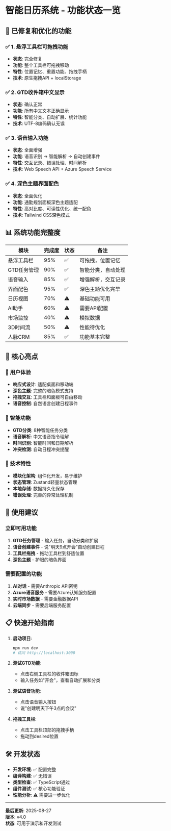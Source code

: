 # 智能日历系统 - 功能状态一览

## 🎯 已修复和优化的功能

### ✅ 1. 悬浮工具栏可拖拽功能
- **状态**: 完全修复
- **功能**: 整个工具栏可拖拽移动
- **特性**: 位置记忆、重置功能、拖拽手柄
- **技术**: 原生拖拽API + localStorage

### ✅ 2. GTD收件箱中文显示
- **状态**: 确认正常
- **功能**: 所有中文文本正确显示
- **特性**: 智能分类、自动扩展、统计功能
- **技术**: UTF-8编码确认无误

### ✅ 3. 语音输入功能
- **状态**: 全面增强
- **功能**: 语音识别 → 智能解析 → 自动创建事件
- **特性**: 交互记录、错误处理、时间解析
- **技术**: Web Speech API + Azure Speech Service

### ✅ 4. 深色主题界面配色
- **状态**: 全面优化
- **功能**: 通勤规划面板深色主题适配
- **特性**: 高对比度、可读性优化、统一配色
- **技术**: Tailwind CSS深色模式

## 📊 系统功能完整度

| 模块 | 完成度 | 状态 | 备注 |
|------|--------|------|------|
| 悬浮工具栏 | 95% | ✅ | 可拖拽，位置记忆 |
| GTD任务管理 | 90% | ✅ | 智能分类，自动处理 |
| 语音输入 | 85% | ✅ | 增强解析，交互记录 |
| 界面配色 | 95% | ✅ | 深色主题优化完毕 |
| 日历视图 | 70% | ⚠️ | 基础功能可用 |
| AI助手 | 60% | ⚠️ | 需要API配置 |
| 市场监控 | 40% | ⚠️ | 模拟数据 |
| 3D时间流 | 50% | ⚠️ | 性能待优化 |
| 人脉CRM | 85% | ✅ | 功能基本完整 |

## 🚀 核心亮点

### 🎨 用户体验
- **响应式设计**: 适配桌面和移动端
- **深色主题**: 完整的暗色模式支持
- **拖拽交互**: 工具栏和面板可自由移动
- **语音控制**: 自然语言创建日程事件

### 🧠 智能功能
- **GTD分类**: 8种智能任务分类
- **语音解析**: 中文语音指令理解
- **时间识别**: 智能时间和日期解析
- **冲突检测**: 自动日程冲突提醒

### 🔧 技术特性
- **模块化架构**: 组件化开发，易于维护
- **状态管理**: Zustand轻量状态管理
- **本地存储**: 数据持久化保存
- **错误处理**: 完善的异常处理机制

## 🎯 使用建议

### 立即可用功能
1. **GTD任务管理** - 输入任务，自动分类和扩展
2. **语音创建事件** - 说"明天9点开会"自动创建日程
3. **工具栏拖拽** - 拖动工具栏到舒适位置
4. **深色主题** - 护眼的暗色界面

### 需要配置的功能
1. **AI对话** - 需要Anthropic API密钥
2. **Azure语音服务** - 需要Azure认知服务配置
3. **实时市场数据** - 需要金融数据API
4. **云端同步** - 需要后端服务配置

## 📋 快速开始指南

1. **启动项目**:
   ```bash
   npm run dev
   # 访问 http://localhost:3000
   ```

2. **测试GTD功能**:
   - 点击右侧工具栏的收件箱图标
   - 输入任务如"开会"，查看自动扩展和分类

3. **测试语音功能**:
   - 点击语音输入按钮
   - 说"创建明天下午3点的会议"

4. **拖拽工具栏**:
   - 点击工具栏顶部的拖拽手柄
   - 拖动到desired位置

## 🛠️ 开发状态

- **开发环境**: ✅ 配置完整
- **编译构建**: ✅ 无错误
- **类型检查**: ✅ TypeScript通过
- **组件测试**: ✅ 核心功能验证
- **性能分析**: ⚠️ 需要进一步优化

---

**最后更新**: 2025-08-27  
**版本**: v4.0  
**状态**: 可用于演示和开发测试